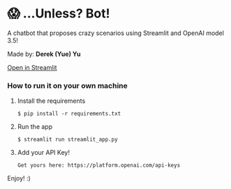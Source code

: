 # 😱 ...Unless? Bot!

A chatbot that proposes crazy scenarios using Streamlit and OpenAI model 3.5!

Made by: **Derek (Yue) Yu**

[Open in Streamlit](https://chatbot-ibp7tyijl7q.streamlit.app/)

### How to run it on your own machine

1. Install the requirements

   ```
   $ pip install -r requirements.txt
   ```

2. Run the app

   ```
   $ streamlit run streamlit_app.py
   ```

3. Add your API Key!

   ```
   Get yours here: https://platform.openai.com/api-keys
   ```
Enjoy! :)
